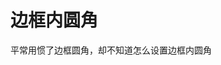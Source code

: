 # 边框内圆角

平常用惯了边框圆角，却不知道怎么设置边框内圆角

<vuep template="border"></vuep>

<script v-pre type="text/x-template" id="bnutton">
<template>
  <div>I have a nice subtle inner rounding, don’t I look pretty?</div>
</template>

<style>
  div {
    outline: 10px solid #655;
    box-shadow: 0 0 0 .4em #655;
    
    max-width: 200px;
    border-radius: 8px;
    padding: 50px;
    margin: 10px;
    background: tan;
    font: 100%/1.5 sans-serif;
  }
</style>

<script>
</script>
</script>
